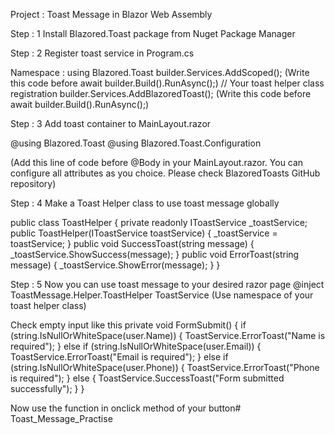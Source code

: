 Project : Toast Message in Blazor Web Assembly

Step : 1 
Install Blazored.Toast package from Nuget Package Manager

Step : 2
Register toast service in Program.cs 

Namespace : using Blazored.Toast
builder.Services.AddScoped<ToastHelper>(); (Write this code before await builder.Build().RunAsync();) // Your toast helper class registration
builder.Services.AddBlazoredToast(); (Write this code before await builder.Build().RunAsync();)

Step : 3
Add toast container to MainLayout.razor

@using Blazored.Toast
@using Blazored.Toast.Configuration

<BlazoredToasts Position="ToastPosition.TopRight" Timeout="5" IconType="IconType.FontAwesome" ShowProgressBar="true" ShowCloseButton="true" PauseProgressOnHover="true"/>
(Add this line of code before @Body in your MainLayout.razor. You can configure all attributes as you choice. Please check BlazoredToasts GitHub repository)

Step : 4
Make a Toast Helper class to use toast message globally 

public class ToastHelper
{
    private readonly IToastService _toastService;
    public ToastHelper(IToastService toastService) 
    {
        _toastService = toastService;
    }
    public void SuccessToast(string message)
    {
        _toastService.ShowSuccess(message);
    }
    public void ErrorToast(string message)
    {
        _toastService.ShowError(message);
    }
}

Step : 5
Now you can use toast message to your desired razor page
@inject ToastMessage.Helper.ToastHelper ToastService (Use namespace of your toast helper class)

Check empty input like this 
private void FormSubmit()
{
	if (string.IsNullOrWhiteSpace(user.Name))
	{
		ToastService.ErrorToast("Name is required");
	}
	else if (string.IsNullOrWhiteSpace(user.Email))
	{
		ToastService.ErrorToast("Email is required");
	}
	else if (string.IsNullOrWhiteSpace(user.Phone))
	{
		ToastService.ErrorToast("Phone is required");
	}
	else
	{
		ToastService.SuccessToast("Form submitted successfully");
	}
}

Now use the function in onclick method of your button# Toast_Message_Practise
